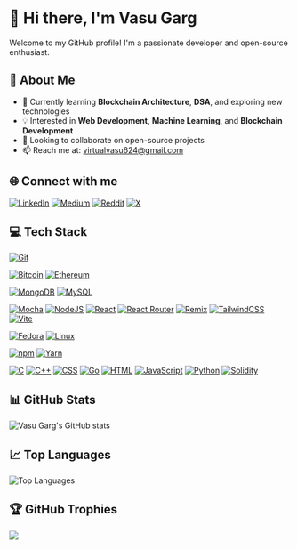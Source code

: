 # 👋 Hi there, I'm Vasu Garg

Welcome to my GitHub profile! I'm a passionate developer and open-source enthusiast. 

## 🚀 About Me

- 🌱 Currently learning **Blockchain Architecture**, **DSA**, and exploring new technologies
- 💡 Interested in **Web Development**, **Machine Learning**, and **Blockchain Development**
- 👯 Looking to collaborate on open-source projects
- 📫 Reach me at: [virtualvasu624@gmail.com](mailto:virtualvasu624@gmail.com)

## 🌐 Connect with me
[![LinkedIn](https://custom-icon-badges.demolab.com/badge/LinkedIn-0A66C2?logo=linkedin-white&logoColor=fff)](https://www.linkedin.com/in/garg-vasu/)
[![Medium](https://img.shields.io/badge/Medium-black?logo=medium&logoColor=white)](https://medium.com/@virtualvasu)
[![Reddit](https://img.shields.io/badge/Reddit-FF4500?logo=reddit&logoColor=white)](https://www.reddit.com/user/ExpertButterscotch14/)
[![X](https://img.shields.io/badge/X-%23000000.svg?logo=X&logoColor=white)](https://x.com/virtualvasu624)



## 💻 Tech Stack

[![Git](https://img.shields.io/badge/Git-F05032?logo=git&logoColor=fff)](#)

[![Bitcoin](https://img.shields.io/badge/Bitcoin-FF9900?logo=bitcoin&logoColor=white)](#)
[![Ethereum](https://img.shields.io/badge/Ethereum-3C3C3D?logo=ethereum&logoColor=white)](#)


[![MongoDB](https://img.shields.io/badge/MongoDB-%234ea94b.svg?logo=mongodb&logoColor=white)](#)
[![MySQL](https://img.shields.io/badge/MySQL-4479A1?logo=mysql&logoColor=fff)](#)

[![Mocha](https://img.shields.io/badge/Mocha-8D6748?logo=mocha&logoColor=fff)](#)
[![NodeJS](https://img.shields.io/badge/Node.js-6DA55F?logo=node.js&logoColor=white)](#)
[![React](https://img.shields.io/badge/React-%2320232a.svg?logo=react&logoColor=%2361DAFB)](#)
[![React Router](https://img.shields.io/badge/React_Router-CA4245?logo=react-router&logoColor=white)](#)
[![Remix](https://img.shields.io/badge/Remix-000?logo=remix&logoColor=fff)](#)
[![TailwindCSS](https://img.shields.io/badge/Tailwind%20CSS-%2338B2AC.svg?logo=tailwind-css&logoColor=white)](#)
[![Vite](https://img.shields.io/badge/Vite-646CFF?logo=vite&logoColor=fff)](#)

[![Fedora](https://img.shields.io/badge/Fedora-51A2DA?logo=fedora&logoColor=fff)](#)
[![Linux](https://img.shields.io/badge/Linux-FCC624?logo=linux&logoColor=black)](#)

[![npm](https://img.shields.io/badge/npm-CB3837?logo=npm&logoColor=fff)](#)
[![Yarn](https://img.shields.io/badge/Yarn-2C8EBB?logo=yarn&logoColor=fff)](#)

[![C](https://img.shields.io/badge/C-00599C?logo=c&logoColor=white)](#)
[![C++](https://img.shields.io/badge/C++-%2300599C.svg?logo=c%2B%2B&logoColor=white)](#)
[![CSS](https://img.shields.io/badge/CSS-1572B6?logo=css3&logoColor=fff)](#)
[![Go](https://img.shields.io/badge/Go-%2300ADD8.svg?&logo=go&logoColor=white)](#)
[![HTML](https://img.shields.io/badge/HTML-%23E34F26.svg?logo=html5&logoColor=white)](#)
[![JavaScript](https://img.shields.io/badge/JavaScript-F7DF1E?logo=javascript&logoColor=000)](#)
[![Python](https://img.shields.io/badge/Python-3776AB?logo=python&logoColor=fff)](#)
[![Solidity](https://img.shields.io/badge/Solidity-363636?logo=solidity&logoColor=fff)](#)







## 📊 GitHub Stats

![Vasu Garg's GitHub stats](https://github-readme-stats.vercel.app/api?username=virtualvasu&show_icons=true&theme=radical)

## 📈 Top Languages

![Top Languages](https://github-readme-stats.vercel.app/api/top-langs/?username=virtualvasu&layout=compact&theme=radical)

## 🏆 GitHub Trophies
![](https://github-profile-trophy.vercel.app/?username=virtualvasu&theme=radical&no-frame=false&no-bg=true&margin-w=4)

